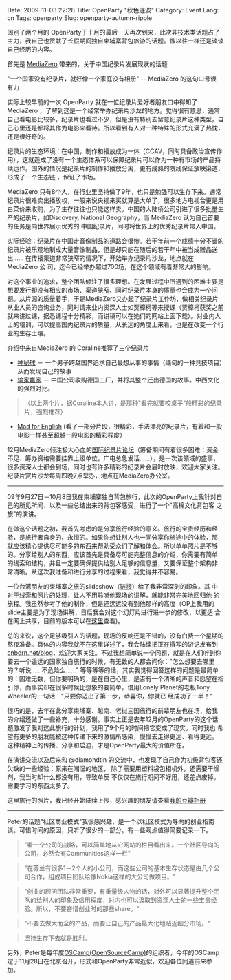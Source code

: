 Date: 2009-11-03 22:28
Title: OpenParty &quot;秋色连波&quot;
Category: Event
Lang: cn
Tags: openparty
Slug: openparty-autumn-ripple


阔别了两个月的 OpenParty于十月的最后一天再次到来，此次非技术类话题占了主力，我自己也贡献了长假期间独自柬埔寨背包旅游的话题。像以往一样还是谈谈自己经历的内容。

首先是 [MediaZero](http://www.bjdoc.com/index.asp) 带来的，关于中国纪录片发展现状的话题

"一个国家没有纪录片，就好像一个家庭没有相册" -- MediaZero 的这句口号很
有力

实际上较早前的一次 OpenParty 就在一位纪录片爱好者朋友口中得知了MediaZero
，了解到这是一个经常举办纪录片沙龙的地方。觉得很有意思，通常自己看电影比较多，纪录片也看过不少，但是没有特别去留意纪录片这种类型，自己心里还是都将其作为电影来看待。所以看到有人对一种特殊的形式充满了热忱，还是很好奇的。

纪录片的生态环境：在中国，制作和播放成为一体（CCAV，同时具备政治宣传作用），这就造成了没有一个生态体系可以保障纪录片可以作为一种有市场的产品持续运作。国外的情况是纪录片的制作和播放分离，更有成熟的院线保证放映渠道，形成了一个生态链
，保证了市场。

MediaZero
只有8个人，在行业里坚持做了9年，也只是勉强可以生存下来。通常纪录片很难卖出播放权，一般来说央视来买就算是大单了，很多地方电视台更是用白菜价来收购，为了生存往往也只能这样卖。中国的大陆桥公司引进了很多批量生产的纪录片，如Discovery,
National Geography，而 MediaZero 认为自己首要的任务是向世界展示优秀的
中国纪录片，同时将世界上的优秀纪录片带入中国。

实际经验：纪录片在中国走音像制品的道路会很惨。若干年前一个成绩十分不错的纪录片被乐观地制成大量音像制品，但是却只能在随后的若干年中被当成赠品送出......
在传播渠道非常狭窄的情况下，开始举办纪录片沙龙，地点就在 MediaZero 公
司，迄今已经举办超过700场，在这个领域有着非常大的影响。

对这个事业的追求，整个团队倾注了很多理想。在发展过程中所遇到的困难主要是想要发行却没有相应的市场、渠道狭窄、同时纪录片本身的质量也会成为一个问题。从片源的质量着手，于是MediaZero又办起了纪录片工作坊，做相关纪录片从业人员的咨询业务，同时请来业内资深人士如贾樟柯等来授课（贾樟柯获奖之前就来讲过课，据悉课程十分精彩，而讲稿可以在她们的网站上面下载）。对业内人士的培训，可以提高国内纪录片的质量，从长远的角度上来看，也是在改变一个行业的生存土壤。

介绍中来自MediaZero 的 Coraline推荐了三个纪录片

* [神秘球](http://www.douban.com/subject/3072469/) － 一个男子跨越国界追求自己最想从事的事情（缅甸的一种竞技项目）从而发现自己的故事
* [输家赢家](http://www.douban.com/subject/1919823/) － 中国公司收购德国工厂，并将其整个迁出德国的故事。中西文化的强烈对比。

> （以上两个片，据Coraline本人讲，是那种"看完就要咬桌子"般精彩的纪录片，强烈推荐）

* [Mad for English](http://www.douban.com/subject/3196882/) (看了一部分片段，很精彩，手法漂亮的纪录片，有着和一般电影一样甚至超越一般电影的精彩程度）

12月MediaZero倾注极大心血的[国际纪录片论坛](http://www.idocs.cn/)（筹备期间有着很多困难：资金不足、筹办资格需要挂靠上级单位，广电总急发话......），是一次该领域的盛事，很多资深人士都会到场，同时也有许多精彩的纪录片会届时放映，欢迎大家关注。纪录片赏片沙龙每周四晚7点举办，地点在MediaZero办公室。

----------

09年9月27日－10月8日我在柬埔寨独自背包旅行，此次的OpenParty上我针对自
己的所见所闻、以及一些总结出来的背包客感受，进行了一个"高棉文化背包客
之旅"的演讲。

在做这个话题之初，我首先考虑的是分享旅行经验的意义。旅行的宝贵经历和经
验，是旅行者自身的、永恒的。如果你想让别人也一同分享你旅途中的体验，那
就应该精心提供尽可能多的东西来帮助受众们了解和体会。所以单单照片是不够
的。分享给别人的东西，应该首先是具备尽可能完整信息的介绍，你需要有简单
的线索和结构，并且一定要确保提供给别人足够的信息量，又要保证整个架构非
常清晰。从这次我准备和进行分享的过程来看，我觉得并不容易。

一位台湾朋友的柬埔寨之旅的slideshow（[链接](http://www.slideshare.net/javamariner/cambodia-more-than-temples)）给了我非常深刻的印象。其
中对于线索和照片的处理，让人不用聆听他现场的讲解，就能非常完美地回归他
的旅程。我虽然参考了他的制作，但是还远远没有到他那样的高度（OP上我用的
slide主要是为了现场讲解，日后我会对这个幻灯片进行进一步的修改，以更适
合在网上共享，目前的版本可以在[这里](http://www.slideshare.net/CNBorn/a-trip-to-cambodia)查看)。

总的来说，这个足够吸引人的话题，现场的反响还是不错的，没有白费一个星期的熬夜准备。具体的内容我就不在这里详述了，我会陆续把正在撰写的游记发布到[cnborn.net/blog](http://cnborn.net/blog)，欢迎大家关注。不过我想简单说一个问题，就是在人们听到你要去一个遥远的国家独自旅行的时候，有无数的人都会问你："怎么想要去哪里的？听说......不危险么......"
等等等等的话，其实我觉得回答这样的问题是最简单的：困难无数，但你要明确的，是在自己心里，是否有一个清晰的声音和愿望在指引你，而事实却在很多时候比想象的要简单，借用Lonely
Planet的老板Tony Wheeler的一句话："只要你迈出了第一步，恭喜你，你就已
经成功了一半！"

很巧的是，去年在此分享柬埔寨、越南、老挝三国旅行的前辈朋友也在场，给我
的介绍还做了一些补充，十分感谢。事实上正是去年12月的OpenParty的这个话
题激发了我对这此旅行的计划，我用了9个月的时间把它变成了现实。同时我也
希望有更多的朋友能被这种传递下来的激情所感染，慢慢去走得更远、看得更远。
这种精神上的传播、分享和启迪，才是OpenParty最大的价值所在。

在演讲交流以及后来和 @diamondtin
的交流中，也发现了自己作为初级背包客还欠缺的一些经验：原来在潮湿的地区，
除了需要用塑料袋包相机外，还需要干燥剂，我当时却什么都没有用，导致单反
不仅仅在旅行期间不好用，还差点废掉。需要学习的东西太多了。

这里旅行的照片，我已经开始陆续上传，感兴趣的朋友请查看[我的豆瓣相册](http://www.douban.com/photos/album/20098136/)

----------

Peter的话题"社区商业模式"我很感兴趣，是一个以社区模式为导向的创业指南
谈。可惜时间的原因，只听了很少的一部分。有一些观点值得简要记录一下。

> "看一个公司的战略，可以简单地从它网站的栏目看出来。一个社区导向的公司，必然会有Communities这样一栏"

> "在芬兰有很多1－2个人的小公司，而这些公司的基本生存状态是由几个公司合作，组成项目团队给像Nokia这样的大公司做项目。"

> "创业的顾问团队非常重要，有重量级人物的话，对外可以显著提升整个团队的给别人的印象及信用程度，对内也可以汲取到资深人士的一些宝贵经验。所以，不要吝惜创业时的那些share。"

> "不要去做大而全的产品，而要让自己的产品最大化地贴近细分市场。"

> 坚持生存下去就是胜利。

另外，Peter是每年度[OSCamp(OpenSourceCamp)](http://www.opensourcecamp.org.cn/)的组织者，今年的OSCamp定于11月28日在北京召开，形式和OpenParty非常近似，欢迎各位同道前来参加。
